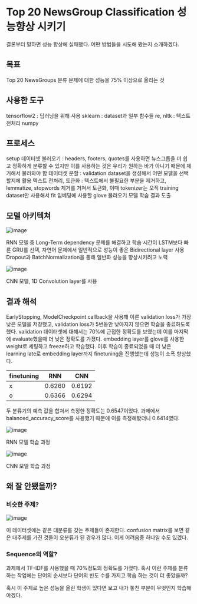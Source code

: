 # Top 20 NewsGroup Classification 성능향상 시키기
결론부터 말하면 성능 향상에 실패했다. 어떤 방법들을 시도해 봤는지 소개하겠다.

## 목표
Top 20 NewsGroups 분류 문제에 대한 성능을 75% 이상으로 올리는 것

## 사용한 도구
tensorflow2 : 딥러닝을 위해 사용
sklearn : dataset과 일부 함수들
re, nltk : 텍스트 전처리
numpy

## 프로세스
setup
데이터셋 불러오기 : headers, footers, quotes를 사용하면 뉴스그룹을 더 쉽고 정확하게 분류할 수 있지만 이를 사용하는 것은 우리가 원하는 바가 아니기 때문에 제거해서 불러와야 함
데이터셋 분할 : validation dataset을 생성해서 어떤 모델을 선택할지에 활용
텍스트 전처리, 토큰화 : 텍스트에서 불필요한 부분을 제거하고, lemmatize, stopwords 제거를 거쳐서 토큰화, 이때 tokenizer는 오직 training dataset만 사용해서 fit
임베딩에 사용할 glove 불러오기
모델 학습
결과 도출

## 모델 아키텍쳐
![image](https://user-images.githubusercontent.com/25950908/122035613-9a169500-ce0d-11eb-8f73-96ca7173ddf1.png)

RNN 모델 중 Long-Term dependency 문제를 해결하고 학습 시간이 LSTM보다 빠른 GRU를 선택, 자연어 문제에서 일반적으로 성능이 좋은 Bidirectional layer 사용
Dropout과 BatchNormalization을 통해 일반화 성능을 향상시키려고 노력

![image](https://user-images.githubusercontent.com/25950908/122035968-ff6a8600-ce0d-11eb-90d7-f74673cab372.png)

CNN 모델, 1D Convolution layer를 사용

## 결과 해석
EarlyStopping, ModelCheckpoint callback을 사용해 이른 validation loss가 가장 낮은 모델을 저장했고, validation loss가 5번동안 낮아지지 않으면 학습을 종료하도록 했다.
validation 데이터셋에 대해서는 70%에 근접한 정확도를 보였는데 이를 마지막에 evaluate했을때 더 낮은 정확도를 가졌다.
embedding layer를 glove를 사용한 weight로 세팅하고 freeze하고 학습했다.
이후 학습이 종료되었을 때 더 낮은 learning late로 embedding layer까지 finetuning을 진행했는데 성능이 소폭 향상했다.

|finetuning|RNN|CNN|
|---|---|---|
|x|0.6260|0.6192|
|o|0.6366|0.6294|
두 분류기의 예측 값을 합쳐서 측정한 정확도는 0.6547이었다.
과제에서 balanced_accuracy_score를 사용했기 때문에 이를 측정해봤더니 0.6414였다.

![image](https://user-images.githubusercontent.com/25950908/122035362-5b80da80-ce0d-11eb-9d06-e3720518d9c1.png)

RNN 모델 학습 과정

![image](https://user-images.githubusercontent.com/25950908/122035464-75bab880-ce0d-11eb-8a1b-a72bb16fec83.png)

CNN 모델 학습 과정

## 왜 잘 안됐을까?

### 비슷한 주제?

![image](https://user-images.githubusercontent.com/25950908/122038291-67ba6700-ce10-11eb-81c6-6595edfe81ee.png)

이 데이터셋에는 같은 대분류를 갖는 주제들이 존재한다. confusion matrix를 보면 같은 대주제를 가진 것들이 오분류가 된 경우가 많다. 이게 어려움중 하나일 수도 있겠다.

### Sequence의 역할?

과제에서 TF-IDF를 사용했을 때 70%정도의 정확도를 가졌다.
혹시 이런 주제를 분류하는 작업에는 단어의 순서보다 단어의 빈도 수를 가지고 학습 하는 것이 더 좋았을까?

혹시 이 주제로 높은 성능을 올린 학생이 있다면 보고 내가 놓친 부분이 무엇인지 학습해야겠다.
